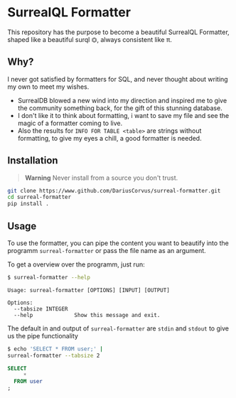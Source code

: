 # SurrealQL Formatter

This repository has the purpose to become a beautiful SurrealQL Formatter, shaped like a beautiful surql ⏣, always consistent like π.

## Why?

I never got satisfied by formatters for SQL, and never thought about writing my own to meet my wishes.
- SurrealDB blowed a new wind into my direction and inspired me to give the community something back, for the gift of this stunning database.
- I don't like it to think about formatting, i want to save my file and see the magic of a formatter coming to live.
- Also the results for `INFO FOR TABLE <table>` are strings without formatting, to give my eyes a chill, a good formatter is needed.

## Installation

> **Warning**
> Never install from a source you don't trust.

```bash
git clone https://www.github.com/DariusCorvus/surreal-formatter.git
cd surreal-formatter
pip install .
```

## Usage

To use the formatter, you can pipe the content you want to beautify into the programm `surreal-formatter` or pass the file name as an argument.

To get a overview over the programm, just run:
```bash
$ surreal-formatter --help
```
```
Usage: surreal-formatter [OPTIONS] [INPUT] [OUTPUT]

Options:
  --tabsize INTEGER
  --help             Show this message and exit.
```

The default in and output of `surreal-formatter` are `stdin` and `stdout` to give us the pipe functionality
```bash
$ echo 'SELECT * FROM user;' | 
surreal-formatter --tabsize 2
```
```sql
SELECT
     *
  FROM user
;
```